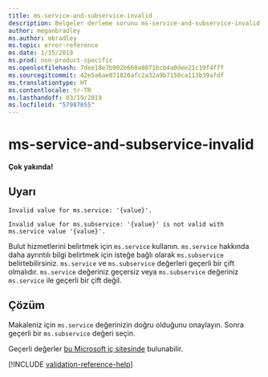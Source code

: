 ```yaml
---
title: ms-service-and-subservice-invalid
description: Belgeler derleme sorunu ms-service-and-subservice-invalid için açıklama ve çözüm
author: meganbradley
ms.author: mbradley
ms.topic: error-reference
ms.date: 1/15/2019
ms.prod: non-product-specific
ms.openlocfilehash: 7dee18e7b902b660a8071bcb4a0dee21c19f4f7f
ms.sourcegitcommit: 42e5a6ae071826afc2a32a9b7150ca113b39afdf
ms.translationtype: HT
ms.contentlocale: tr-TR
ms.lasthandoff: 03/19/2019
ms.locfileid: "57987655"
---
```

# <a name="ms-service-and-subservice-invalid"></a>ms-service-and-subservice-invalid

**Çok yakında!**

## <a name="warning"></a>Uyarı

`Invalid value for ms.service: '{value}'.`

`Invalid value for ms.subservice: '{value}' is not valid with ms.service value '{value}'.`

Bulut hizmetlerini belirtmek için `ms.service` kullanın. `ms.service` hakkında daha ayrıntılı bilgi belirtmek için isteğe bağlı olarak `ms.subservice` belirtebilirsiniz. `ms.service` ve `ms.subservice` değerleri geçerli bir çift olmalıdır. `ms.service` değeriniz geçersiz veya `ms.subservice` değeriniz `ms.service` ile geçerli bir çift değil.

## <a name="resolution"></a>Çözüm

Makaleniz için `ms.service` değerinizin doğru olduğunu onaylayın. Sonra geçerli bir `ms.subservice` değeri seçin.

Geçerli değerler [bu Microsoft iç sitesinde](https://docsmetadatatool.azurewebsites.net/allowlists) bulunabilir.

<!--make sure to add this file to your includes folder and verify the path-->
[!INCLUDE [validation-reference-help](includes/validation-reference-help.md)]
